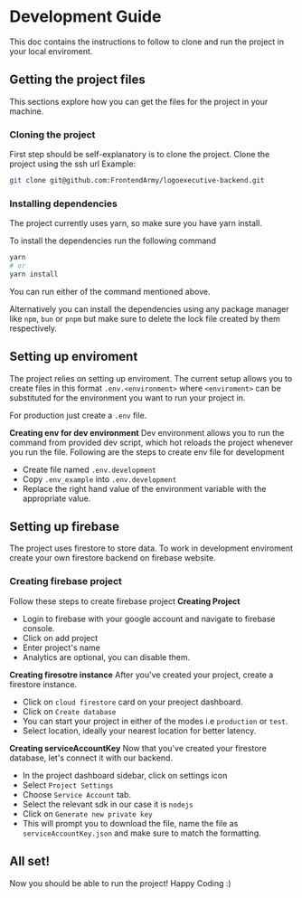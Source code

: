 # Development Guide
This doc contains the instructions to follow to clone and run the project in your local enviroment.

## Getting the project files
This sections explore how you can get the files for the project in your machine.

### Cloning the project
First step should be self-explanatory is to clone the project. Clone the project using the ssh url
Example:
```sh
git clone git@github.com:FrontendArmy/logoexecutive-backend.git
```
### Installing dependencies
The project currently uses yarn, so make sure you have yarn install.

To install the dependencies run the following command
```sh
yarn
# or
yarn install
```
You can run either of the command mentioned above.

Alternatively you can install the dependencies using any package manager like `npm`, `bun` or `pnpm` but make sure to delete the lock file created by them respectively.

## Setting up enviroment
The project relies on setting up enviroment. The current setup allows you to create files in this format `.env.<environment>` where `<enviroment>` can be substituted for the environment you want to run your project in.

For production just create a `.env` file.

**Creating env for dev environment**
Dev environment allows you to run the command from provided dev script, which hot reloads the project whenever you run the file.
Following are the steps to create env file for development
- Create file named `.env.development`
- Copy `.env_example` into `.env.development`
- Replace the right hand value of the environment variable with the appropriate value.

## Setting up firebase
The project uses firestore to store data. To work in development enviroment create your own firestore backend on firebase website.

### Creating firebase project
Follow these steps to create firebase project
**Creating Project**
- Login to firebase with your google account and navigate to firebase console.
- Click on add project
- Enter project's name
- Analytics are optional, you can disable them.

**Creating firesotre instance**
After you've created your project, create a firestore instance.
- Click on `cloud firestore` card on your preoject dashboard.
- Click on `Create database`
- You can start your project in either of the modes i.e `production` or `test`. 
- Select location, ideally your nearest location for better latency.

**Creating serviceAccountKey**
Now that you've created your firestore database, let's connect it with our backend.
- In the project dashboard sidebar, click on settings icon
- Select `Project Settings`
- Choose `Service Account` tab.
- Select the relevant sdk in our case it is `nodejs`
- Click on `Generate new private key`
- This will prompt you to download the file, name the file as `serviceAccountKey.json` and make sure to match the formatting.

## All set!
Now you should be able to run the project! Happy Coding :)
